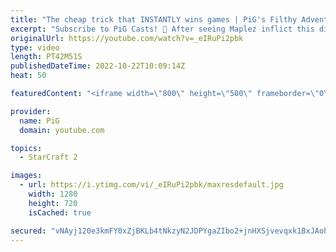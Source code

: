```yaml
---
title: "The cheap trick that INSTANTLY wins games | PiG's Filthy Adventures  - StarCraft 2"
excerpt: "Subscribe to PiG Casts! 🐷 After seeing Maplez inflict this dirty DT trick on someone else, I decided to do it as well :)  Book of Filth 2.0: https://docs.google.com/document/d/1GbpZ-qjoUQ42ZwVsmk3cYgLZ1WYNcLc9l6KUo-Zuudk/edit?usp=sharing -- 🐷 Main Channel: https://www.youtube.com/user/PiGstarcraft"
originalUrl: https://youtube.com/watch?v=_eIRuPi2pbk
type: video
length: PT42M51S
publishedDateTime: 2022-10-22T10:09:14Z
heat: 50

featuredContent: "<iframe width=\"800\" height=\"500\" frameborder=\"0\" src=\"https://www.youtube.com/embed/_eIRuPi2pbk\" allow=\"accelerometer; autoplay; encrypted-media; gyroscope; picture-in-picture\" allowfullscreen></iframe>"

provider:
  name: PiG
  domain: youtube.com

topics:
  - StarCraft 2

images:
  - url: https://i.ytimg.com/vi/_eIRuPi2pbk/maxresdefault.jpg
    width: 1280
    height: 720
    isCached: true

secured: "vNAyj120e3kmFY0xZjBKLb4tNkzyN2JDPYgaZIbo2+jnHXSjvevqxk1BxJAohj6rS+jucdirqlAM7+NJwZOjjKamLVkSwUVUeVxlD5yaz6hybm2PghHywrdksw22WGs5l4f0e0QcE5mC2gOMBZUjOhEuL+wpyuUh8rS07320pYA02EBehKrAWlm0o1f8XNV2Ay7QfjEX897HJJZuXwk6SN9/6vUBKx2tde/iDLgW8zR9FlEMVC0fOf8V0MD6TGcs2T4JOW8qDsE4Qj+e1579iHwYIgv2bpvs1ivKU+8MYJ81biSsKG+9NfDzFf0qPvPPduMjJPn30LGYDcnEahUqXSVtwjOQJxd3zRYAengDc9zZSHJFJYiN13ibXYg1FUQj0fW+k5/GtLklD30lsyh5BDqxh14wu4c8mTx7VFn2pYM=;Ozf+IlK2avNCBi4oSSZ1WQ=="
---
```


